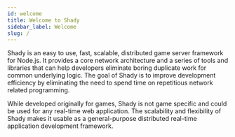 ```yaml
---
id: welcome
title: Welcome to Shady
sidebar_label: Welcome
slug: /
---
```


Shady is an easy to use, fast, scalable, distributed game server framework for Node.js. It provides a core network architecture and a series of tools and libraries that can help developers eliminate boring duplicate work for common underlying logic. The goal of Shady is to improve development efficiency by eliminating the need to spend time on repetitious network related programming.

While developed originally for games, Shady is not game specific and could be used for any real-time web application. The scalability and flexibility of Shady makes it usable as a general-purpose distributed real-time application development framework.

